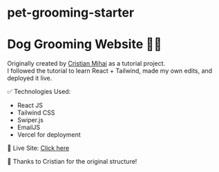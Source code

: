 # pet-grooming-starter

# Dog Grooming Website 🐶✨

Originally created by [Cristian Mihai](https://github.com/cristianmihai01) as a tutorial project.  
I followed the tutorial to learn React + Tailwind, made my own edits, and deployed it live.

✅ Technologies Used:
- React JS
- Tailwind CSS
- Swiper.js
- EmailJS
- Vercel for deployment

🚀 Live Site: [Click here](https://your-site.vercel.app)

🙏 Thanks to Cristian for the original structure!

